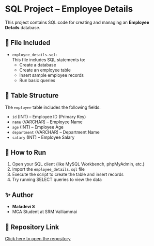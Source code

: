 # SQL Project – Employee Details

This project contains SQL code for creating and managing an **Employee Details** database.

## 📁 File Included

- `employee_details.sql`:  
  This file includes SQL statements to:
  - Create a database
  - Create an employee table
  - Insert sample employee records
  - Run basic queries

## 📌 Table Structure

The `employee` table includes the following fields:
- `id` (INT) – Employee ID (Primary Key)
- `name` (VARCHAR) – Employee Name
- `age` (INT) – Employee Age
- `department` (VARCHAR) – Department Name
- `salary` (INT) – Employee Salary

## 🔧 How to Run

1. Open your SQL client (like MySQL Workbench, phpMyAdmin, etc.)
2. Import the `employee_details.sql` file
3. Execute the script to create the table and insert records
4. Try running SELECT queries to view the data

## ✨ Author

- **Maladevi S**
- MCA Student at SRM Valliammai

## 🔗 Repository Link

[Click here to open the repository](https://github.com/Maladevi-S/sql)
